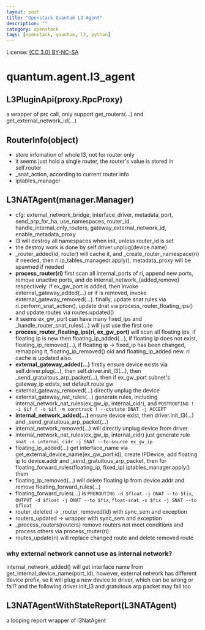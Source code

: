 ```yaml
---
layout: post
title: "Openstack Quantum L3 Agent"
description: ""
category: openstack
tags: [openstack, quantum, l3, python]
---
```


License: [(CC 3.0) BY-NC-SA](http://creativecommons.org/licenses/by-nc-sa/3.0/)

# quantum.agent.l3_agent

## L3PluginApi(proxy.RpcProxy)

a wrapper of prc call, only support get_routers(...) and get_external_network_id(...)

## RouterInfo(object)

* store infomation of whole l3, not for router only
* it seems just hold a single router, the router's value is stored in self.router
* _snat_action, according to current router info
* iptables_manager

## L3NATAgent(manager.Manager)

* cfg: external_network_bridge, interface_driver, metadata_port, send_arp_for_ha, use_namespaces, router_id, handle_internal_only_routers, gateway_external_network_id, enable_metadata_proxy
* l3 will destroy all namespaces when init, unless router_id is set
* the destroy work is done by self.driver.unplug(device.name)
* _router_added(id, router) will cache it, and _create_router_namespace(ri) if needed, then ri.ip_tables_managedr.apply(), metadata_proxy will be spawned if needed
* **process_router(ri)** first scan all internal_ports of ri, append new ports, remove unactive ports, and do internal_network_{added,remove} respectively. if ex_gw_port is added, then invoke external_gateway_added(...) or if is removed, invoke external_gateway_removed(...). finally, update snat rules via ri.perform_snat_action(), update dnat via process_router_floating_ips() and update routes via routes.updated()
* it seems ex_gw_port can have many fixed_ips and _handle_router_snat_rules(...) will just use the first one
* **process_router_floating_ips(ri, ex_gw_port)** will scan all floating ips, if floating ip is new then floating_ip_added(...), if floating ip does not exist, floating_ip_removed(...), if floating ip -> fixed_ip has been changed, remapping it, floating_ip_removed() old and floating_ip_added new. ri cache is updated also.
* **external_gateway_added(...)** firstly ensure device exists via self.driver.plug(...), then self.driver.init_l3(...), then _send_gratuitous_arp_packet(...), then if ex_gw_port subnet's gateway_ip exists, set default route gw
* external_gateway_removed(...) directly unplug the device
* external_gateway_nat_rules(...) generate rules, including internal_network_nat_rules(ex_gw_ip, internal_cidr), and `POSTROUTING ! -i $if ! -o $if -m conntrack ! --ctstate DNAT -j ACCEPT`
* **internal_network_added(...)** ensure device exist, then driver.init_l3(...) and _send_gratuitous_arp_packet(...)
* internal_network_removed(...) will directly unplug device from driver
* internal_network_nat_rules(ex_gw_ip, internal_cidr) just generate rule `snat -s internal_cidr -j SNAT --to-source ex_gw_ip`
* floating_ip_added(...) get interface_name via get_external_device_name(ex_gw_port.id), create IPDevice, add floating ip to device.addr and _send_gratuitous_arp_packet, then for floating_forward_rules(floating_ip, fixed_ip) iptables_manager.apply() them
* floating_ip_removed(...) will delete floating ip from device.addr and remove floating_forward_rules(...)
* floating_forward_rules(...) is `PREROUTING -d $float -j DNAT --to $fix`, `OUTPUT -d $float -j DNAT --to $fix`, `float-snat -s $fix -j SNAT --to $float`
* router_deleted -> _router_removed(id) with sync_sem and exception
* routers_updated -> wrapper with sync_sem and exception
* _process_routers(routers) remove routers not meet conditions and process others via process_router(ri)
* routes_update(ri) will replace changed route and delete removed route

### why external network cannot use as internal network?

internal_network_added() will get interface name from get_internal_device_name(port_id), however, external network has different device prefix, so it will plug a new device to driver, which can be wrong or fail? and the following driver.init_l3 and gratuitous arp packet may fail too

## L3NATAgentWithStateReport(L3NATAgent)

a looping report wrapper of l3NatAgent
